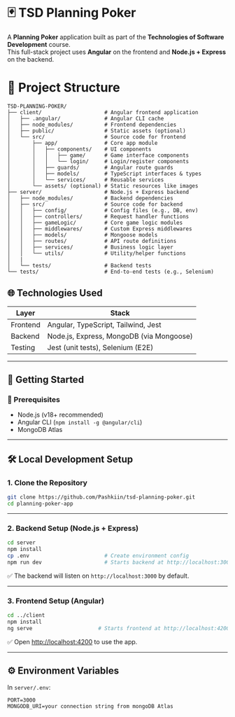 # 🃏 TSD Planning Poker

A **Planning Poker** application built as part of the **Technologies of Software Development** course.  
This full-stack project uses **Angular** on the frontend and **Node.js + Express** on the backend.

# 📁 Project Structure

```
TSD-PLANNING-POKER/
├── client/                    # Angular frontend application
│   ├── .angular/              # Angular CLI cache
│   ├── node_modules/          # Frontend dependencies
│   ├── public/                # Static assets (optional)
│   └── src/                   # Source code for frontend
│       ├── app/               # Core app module
│       │   ├── components/    # UI components
│       │   │   ├── game/      # Game interface components
│       │   │   └── login/     # Login/register components
│       │   ├── guards/        # Angular route guards
│       │   ├── models/        # TypeScript interfaces & types
│       │   └── services/      # Reusable services
│       └── assets/ (optional) # Static resources like images
├── server/                    # Node.js + Express backend
│   ├── node_modules/          # Backend dependencies
│   ├── src/                   # Source code for backend
│   │   ├── config/            # Config files (e.g., DB, env)
│   │   ├── controllers/       # Request handler functions
│   │   ├── gameLogic/         # Core game logic modules
│   │   ├── middlewares/       # Custom Express middlewares
│   │   ├── models/            # Mongoose models
│   │   ├── routes/            # API route definitions
│   │   ├── services/          # Business logic layer
│   │   └── utils/             # Utility/helper functions
│   |
│   └── tests/                 # Backend tests
└── tests/                     # End-to-end tests (e.g., Selenium)
```

## 🌐 Technologies Used

| Layer       | Stack                        |
|------------|------------------------------|
| Frontend   | Angular, TypeScript, Tailwind, Jest |
| Backend    | Node.js, Express, MongoDB (via Mongoose) |
| Testing    | Jest (unit tests), Selenium (E2E) |

---

## 🚀 Getting Started

### 🔧 Prerequisites

- Node.js (v18+ recommended)
- Angular CLI (`npm install -g @angular/cli`)
- MongoDB Atlas

---

## 🛠️ Local Development Setup

### 1. Clone the Repository

```bash
git clone https://github.com/Pashkiin/tsd-planning-poker.git
cd planning-poker-app
```

---

### 2. Backend Setup (Node.js + Express)

```bash
cd server
npm install
cp .env                        # Create environment config
npm run dev                    # Starts backend at http://localhost:3000
```

✅ The backend will listen on `http://localhost:3000` by default.

---

### 3. Frontend Setup (Angular)

```bash
cd ../client
npm install
ng serve                     # Starts frontend at http://localhost:4200
```

✅ Open [http://localhost:4200](http://localhost:4200) to use the app.

---

## ⚙️ Environment Variables

In `server/.env`:

```env
PORT=3000
MONGODB_URI=your connection string from mongoDB Atlas
```
